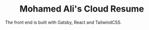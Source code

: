 <h1 align="center">
  Mohamed Ali's Cloud Resume
</h1>

The front end is built with Gatsby, React and TailwindCSS.
